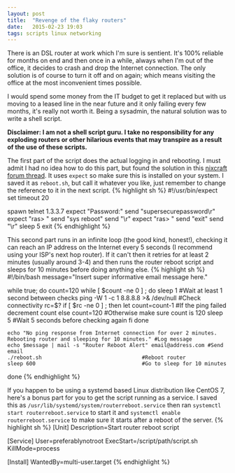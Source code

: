 ```yaml
---
layout: post
title:  "Revenge of the flaky routers"
date:   2015-02-23 19:03
tags: scripts linux networking
---
```

There is an DSL router at work which I'm sure is sentient. It's 100% reliable for months on end and then once in a while, always when I'm out of the office, it decides to crash and drop the Internet connection. The only solution is of course to turn it off and on again; which means visiting the office at the most inconvenient times possible.

I would spend some money from the IT budget to get it replaced but with us moving to a leased line in the near future and it only failing every few months, it's really not worth it. Being a sysadmin, the natural solution was to write a shell script.

**Disclaimer: I am not a shell script guru. I take no responsibility for any exploding routers or other hilarious events that may transpire as a result of the use of these scripts.**

The first part of the script does the actual logging in and rebooting. I must admit I had no idea how to do this part, but found the solution in this [nixcraft forum thread][nixcraft]. It uses `expect` so make sure this is installed on your system. I saved it as `reboot.sh`, but call it whatever you like, just remember to change the reference to it in the next script.
{% highlight sh %}
#!/usr/bin/expect
set timeout 20

spawn telnet 1.3.3.7
expect "Password:"
send "supersecurepassword\r"
expect "ras> "
send "sys reboot"
send "\r"
expect "ras> "
send "exit"
send "\r"
sleep 5
exit
{% endhighlight %}


This second part runs in an infinite loop (the good kind, honest!), checking it can reach an IP address on the Internet every 5 seconds (I recommend using your ISP's next hop router). If it can't then it retries for at least 2 minutes (usually around 3-4) and then runs the router reboot script and sleeps for 10 minutes before doing anything else.
{% highlight sh %}
#!/bin/bash
message="Insert super informative email message here."
 
while true; do
    count=120
    while [ $count -ne 0 ] ; do
        sleep 1                                #Wait at least 1 second between checks
        ping -W 1 -c 1 8.8.8.8 >& /dev/null    #Check connectivity
        rc=$?
        if [ $rc -ne 0 ] ; then
            let count=count-1                  #If the ping failed decrement count
        else
            count=120                          #Otherwise make sure count is 120
            sleep 5                            #Wait 5 seconds before checking again
        fi
    done
 
    echo "No ping response from Internet connection for over 2 minutes. Rebooting router and sleeping for 10 minutes." #Log message
    echo $message | mail -s "Router Reboot Alert" email@address.com #Send email
    ./reboot.sh                                #Reboot router
    sleep 600                                  #Go to sleep for 10 minutes
done
{% endhighlight %}


If you happen to be using a systemd based Linux distribution like CentOS 7, here's a bonus part for you to get the script running as a service. I saved this as `/usr/lib/systemd/system/routerreboot.service` then ran `systemctl start routerreboot.service` to start it and `systemctl enable routerreboot.service` to make sure it starts after a reboot of the server.
{% highlight sh %}
[Unit]
Description=Start router reboot script

[Service]
User=preferablynotroot
ExecStart=/script/path/script.sh
KillMode=process

[Install]
WantedBy=multi-user.target
{% endhighlight %}

[nixcraft]: http://nixcraft.com/showthread.php/15060
